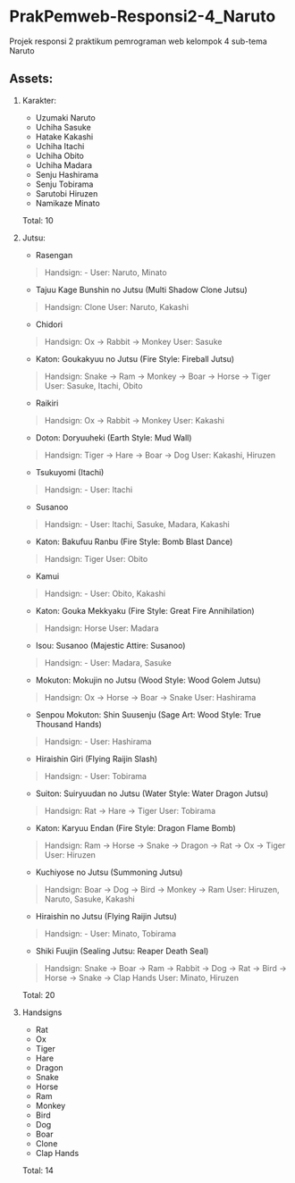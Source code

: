 # PrakPemweb-Responsi2-4_Naruto
 Projek responsi 2 praktikum pemrograman web kelompok 4 sub-tema Naruto

## Assets:
1. Karakter:
    * Uzumaki Naruto
    * Uchiha Sasuke
    * Hatake Kakashi
    * Uchiha Itachi
    * Uchiha Obito
    * Uchiha Madara
    * Senju Hashirama
    * Senju Tobirama
    * Sarutobi Hiruzen
    * Namikaze Minato

    Total: 10

2. Jutsu:
    * Rasengan
    >Handsign: -
    >User: Naruto, Minato
    * Tajuu Kage Bunshin no Jutsu (Multi Shadow Clone Jutsu)
    >Handsign: Clone
    >User: Naruto, Kakashi
    * Chidori
    >Handsign: Ox → Rabbit → Monkey
    >User: Sasuke
    * Katon: Goukakyuu no Jutsu (Fire Style: Fireball Jutsu)
    >Handsign: Snake → Ram → Monkey → Boar → Horse → Tiger
    >User: Sasuke, Itachi, Obito
    * Raikiri
    >Handsign: Ox → Rabbit → Monkey
    >User: Kakashi
    * Doton: Doryuuheki (Earth Style: Mud Wall)
    >Handsign: Tiger → Hare → Boar → Dog
    >User: Kakashi, Hiruzen
    * Tsukuyomi (Itachi)
    >Handsign: -
    >User: Itachi
    * Susanoo
    >Handsign: -
    >User: Itachi, Sasuke, Madara, Kakashi
    * Katon: Bakufuu Ranbu (Fire Style: Bomb Blast Dance)
    >Handsign: Tiger
    >User: Obito
    * Kamui
    >Handsign: -
    >User: Obito, Kakashi
    * Katon: Gouka Mekkyaku (Fire Style: Great Fire Annihilation)
    >Handsign: Horse
    >User: Madara
    * Isou: Susanoo (Majestic Attire: Susanoo)
    >Handsign: -
    >User: Madara, Sasuke
    * Mokuton: Mokujin no Jutsu (Wood Style: Wood Golem Jutsu)
    >Handsign: Ox → Horse → Boar → Snake
    >User: Hashirama
    * Senpou Mokuton: Shin Suusenju (Sage Art: Wood Style: True Thousand Hands)
    >Handsign: -
    >User: Hashirama
    * Hiraishin Giri (Flying Raijin Slash)
    >Handsign: -
    >User: Tobirama
    * Suiton: Suiryuudan no Jutsu (Water Style: Water Dragon Jutsu)
    >Handsign: Rat → Hare → Tiger
    >User: Tobirama
    * Katon: Karyuu Endan (Fire Style: Dragon Flame Bomb)
    >Handsign: Ram → Horse → Snake → Dragon → Rat → Ox → Tiger
    >User: Hiruzen
    * Kuchiyose no Jutsu (Summoning Jutsu)
    >Handsign: Boar → Dog → Bird → Monkey → Ram
    >User: Hiruzen, Naruto, Sasuke, Kakashi
    * Hiraishin no Jutsu (Flying Raijin Jutsu)
    >Handsign: -
    >User: Minato, Tobirama
    * Shiki Fuujin (Sealing Jutsu: Reaper Death Seal)
    >Handsign: Snake → Boar → Ram → Rabbit → Dog → Rat → Bird → Horse → Snake → Clap Hands
    >User: Minato, Hiruzen

    Total: 20

3. Handsigns
    * Rat
    * Ox
    * Tiger
    * Hare
    * Dragon
    * Snake
    * Horse
    * Ram
    * Monkey
    * Bird
    * Dog
    * Boar
    * Clone
    * Clap Hands

    Total: 14